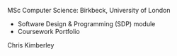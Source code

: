 MSc Computer Science: Birkbeck, University of London
- Software Design & Programming (SDP) module
- Coursework Portfolio

Chris Kimberley
